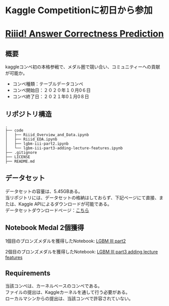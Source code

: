 # Kaggle Competitionに初日から参加
# [Riiid! Answer Correctness Prediction](https://www.kaggle.com/c/riiid-test-answer-prediction)


## 概要
kaggleコンペ初の本格参戦で、メダル圏で競い合い、コミュニティーへの貢献が可能か。

- コンペ種類：テーブルデータコンペ
- コンペ開始日：２０２０年１０月0６日
- コンペ終了日：２０２１年0１月0８日

## リポジトリ構造
```
.
├── code
│   ├── Riiid_Overview_and_Data.ipynb
│   ├── Riiid_EDA.ipynb
│   ├── lgbm-iii-part2.ipynb
│   └── lgbm-iii-part3-adding-lecture-features.ipynb
├── .gitignore
├── LICENSE
├── README.md
```

## データセット
データセットの容量は、5.45GBある。\
当リポジトリには、データセットの格納はしておらず、下記ページにて直接、または、Kaggle APIによるダウンロードが可能である。\
データセットダウンロードページ：[こちら](https://www.kaggle.com/c/riiid-test-answer-prediction/data)

## Notebook Medal 2個獲得
1個目のブロンズメダルを獲得したNotebook: [LGBM III part2](https://www.kaggle.com/takamotoki/lgbm-iii-part2)

2個目のブロンズメダルを獲得したNotebook: [LGBM III part3 adding lecture features](https://www.kaggle.com/takamotoki/lgbm-iii-part3-adding-lecture-features)

## Requirements
当該コンペは、カーネルベースのコンペである。\
ファイルの提出は、Kaggleカーネルを通して行う必要がある。\
ローカルマシンからの提出は、当該コンペで許容されていない。
